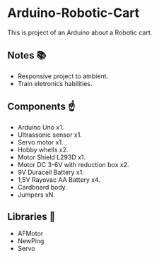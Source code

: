 # Arduino-Robotic-Cart

This is project of an Arduino about a Robotic cart.

## Notes :books:
- Responsive project to ambient.
- Train eletronics habilities.

## Components :point_up:
- Arduino Uno x1.
- Ultrassonic sensor x1.
- Servo motor x1.
- Hobby whells x2.
- Motor Shield L293D x1.
- Motor DC 3-6V with reduction box x2.
- 9V Duracell Battery x1.
- 1,5V Rayovac AA Battery x4.
- Cardboard body.
- Jumpers xN.

## Libraries :bookmark_tabs:
- AFMotor
- NewPing
- Servo